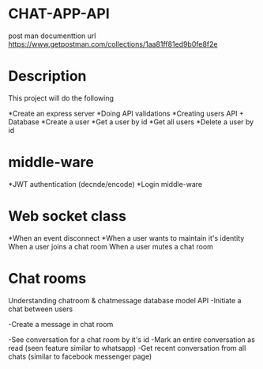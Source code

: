 # CHAT-APP-API
post man documenttion url
https://www.getpostman.com/collections/1aa81ff81ed9b0fe8f2e

# Description
This project will do the following

*Create an express server
*Doing API validations
*Creating users API + Database
*Create a user
*Get a user by id
*Get all users
*Delete a user by id
# middle-ware
*JWT authentication (decnde/encode)
*Login middle-ware
# Web socket class
*When an event disconnect
*When a user wants to maintain it's identity
When a user joins a chat room
When a user mutes a chat room
# Chat rooms
Understanding chatroom & chatmessage database model
API
-Initiate a chat between users

-Create a message in chat room

-See conversation for a chat room by it's id
-Mark an entire conversation as read (seen feature similar to whatsapp)
-Get recent conversation from all chats (similar to facebook messenger page)
